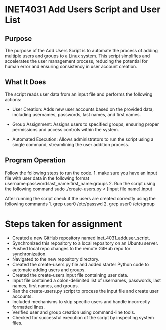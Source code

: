 # INET4031 Add Users Script and User List

## Purpose 
The purpose of the Add Users Script is to automate the process of adding multiple users and groups to a Linux system. This script simplifies and accelerates the user management process, reducing the potential for human error and ensuring consistency in user account creation.

## What It Does 
The script reads user data from an input file and performs the following actions:

* User Creation: Adds new user accounts based on the provided data, including usernames, passwords, last names, and first names.

* Group Assignment: Assigns users to specified groups, ensuring proper permissions and access controls within the system.

* Automated Execution: Allows administrators to run the script using a single command, streamlining the user addition process.

## Program Operation
Follow the following steps to run the code. 
    1. make sure you have an input file with user data in the 
    following format
        username:password:last_name:first_name:groups
    2. Run the script using the following command
        sudo ./create-users.py < [input file name].input

After running the script check if the users are created correctly using
the following commands
    1. grep user0 /etc/passwd
    2. grep user0 /etc/group


# Steps taken for assignment

* Created a new GitHub repository named inet_4031_adduser_script.
* Synchronized this repository to a local repository on an Ubuntu server.
* Pushed local repo changes to the remote GitHub repo for synchronization.
* Navigated to the new repository directory.
* Created the create-users.py file and added starter Python code to automate adding users and groups.
* Created the create-users.input file containing user data.
* Input file contained a colon-delimited list of usernames, passwords, last names, first names, and groups.
* Ran the create-users.py script to process the input file and create user accounts.
* Included mechanisms to skip specific users and handle incorrectly formatted lines.
* Verified user and group creation using command-line tools.
* Checked for successful execution of the script by inspecting system files.


